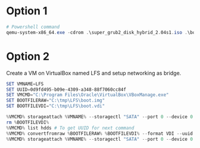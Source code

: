 
# Option 1

```powershell
# Powershell command
qemu-system-x86_64.exe -cdrom .\super_grub2_disk_hybrid_2.04s1.iso .\boot.img
```


# Option 2

Create a VM on VirtualBox named LFS and setup networking as bridge.

```powershell
SET VMNAME=LFS
SET UUID=0d9fd495-b09e-4309-a348-88f7060cc84f
SET VMCMD="C:\Program Files\Oracle\VirtualBox\VBoxManage.exe"
SET BOOTFILERAW="C:\tmp\LFS\boot.img"
SET BOOTFILEVDI="C:\tmp\LFS\boot.vdi"

%VMCMD% storageattach %VMNAME% --storagectl "SATA" --port 0 --device 0 --medium none
rm %BOOTFILEVDI%
%VMCMD% list hdds # To get UUID for next command
%VMCMD% convertfromraw %BOOTFILERAW% %BOOTFILEVDI% --format VDI --uuid %UUID%
%VMCMD% storageattach %VMNAME% --storagectl "SATA" --port 0 --device 0 --type hdd --medium %BOOTFILEVDI%

```
